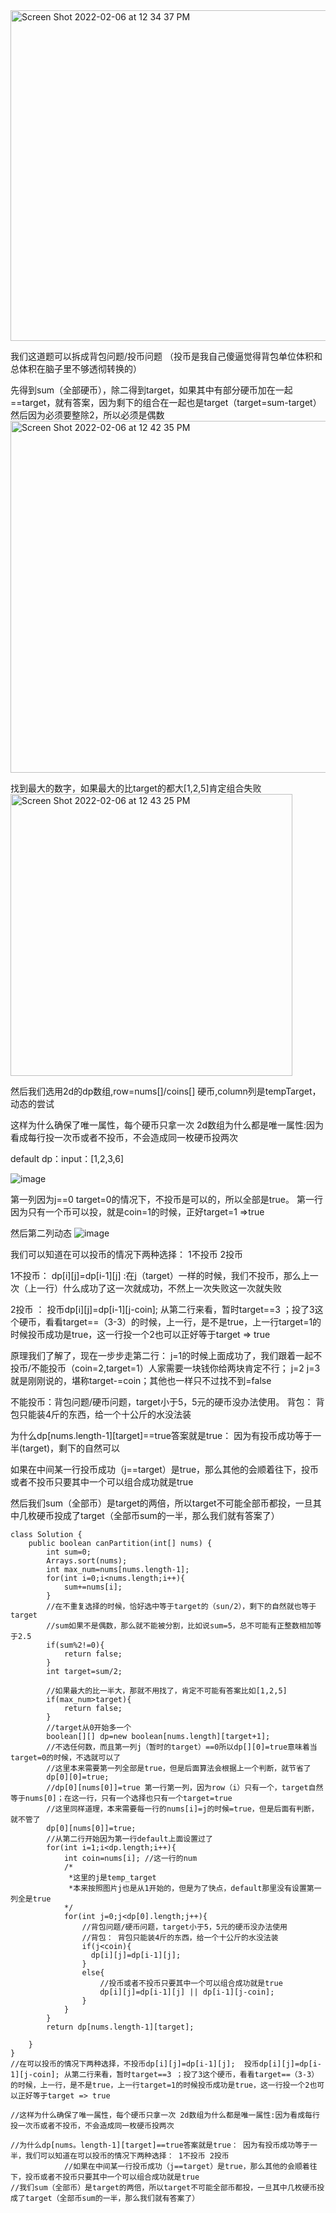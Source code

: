 <img width="529" alt="Screen Shot 2022-02-06 at 12 34 37 PM" src="https://user-images.githubusercontent.com/59748598/152700291-41be2897-b127-41d8-b8e6-c7a31aa6af89.png">

我们这道题可以拆成背包问题/投币问题 （投币是我自己傻逼觉得背包单位体积和总体积在脑子里不够透彻转换的）

先得到sum（全部硬币），除二得到target，如果其中有部分硬币加在一起==target，就有答案，因为剩下的组合在一起也是target（target=sum-target）然后因为必须要整除2，所以必须是偶数
<img width="563" alt="Screen Shot 2022-02-06 at 12 42 35 PM" src="https://user-images.githubusercontent.com/59748598/152700517-a5d22862-7d7e-4c81-9817-3c9462152b0c.png">

找到最大的数字，如果最大的比target的都大[1,2,5]肯定组合失败
<img width="451" alt="Screen Shot 2022-02-06 at 12 43 25 PM" src="https://user-images.githubusercontent.com/59748598/152700537-9078d8d3-76e2-4861-8b4e-db7a496608ef.png">

然后我们选用2d的dp数组,row=nums[]/coins[] 硬币,column列是tempTarget，动态的尝试

这样为什么确保了唯一属性，每个硬币只拿一次 2d数组为什么都是唯一属性:因为看成每行投一次币或者不投币，不会造成同一枚硬币投两次

default dp：input：[1,2,3,6]

![image](https://user-images.githubusercontent.com/59748598/152700823-9217331c-3d4e-45cc-9124-fdb5618aeb5e.png)

第一列因为j==0 target=0的情况下，不投币是可以的，所以全部是true。  第一行因为只有一个币可以投，就是coin=1的时候，正好target=1 =>true

然后第二列动态
![image](https://user-images.githubusercontent.com/59748598/152700910-abc07067-e75a-44c3-985b-f1bb7ee6e143.png)


我们可以知道在可以投币的情况下两种选择： 1不投币 2投币

1不投币： dp[i][j]=dp[i-1][j] :在j（target）一样的时候，我们不投币，那么上一次（上一行）什么成功了这一次就成功，不然上一次失败这一次就失败

2投币 ： 投币dp[i][j]=dp[i-1][j-coin]; 从第二行来看，暂时target==3 ；投了3这个硬币，看看target==（3-3）的时候，上一行，是不是true，上一行target=1的时候投币成功是true，这一行投一个2也可以正好等于target => true

原理我们了解了，现在一步步走第二行： j=1的时候上面成功了，我们跟着一起不投币/不能投币（coin=2,target=1）人家需要一块钱你给两块肯定不行； j=2 j=3就是刚刚说的，堪称target-=coin；其他也一样只不过找不到=false

不能投币：背包问题/硬币问题，target小于5，5元的硬币没办法使用。 背包： 背包只能装4斤的东西，给一个十公斤的水没法装

为什么dp[nums.length-1][target]==true答案就是true： 因为有投币成功等于一半(target)，剩下的自然可以

如果在中间某一行投币成功（j==target）是true，那么其他的会顺着往下，投币或者不投币只要其中一个可以组合成功就是true

然后我们sum（全部币）是target的两倍，所以target不可能全部币都投，一旦其中几枚硬币投成了target（全部币sum的一半，那么我们就有答案了）

 
```` 
class Solution {
    public boolean canPartition(int[] nums) {
        int sum=0;
        Arrays.sort(nums);
        int max_num=nums[nums.length-1];
        for(int i=0;i<nums.length;i++){
            sum+=nums[i];
        }
        //在不重复选择的时候，恰好选中等于target的（sun/2），剩下的自然就也等于target
        //sum如果不是偶数，那么就不能被分割，比如说sum=5，总不可能有正整数相加等于2.5
        if(sum%2!=0){
            return false;
        }
        int target=sum/2;
        
        //如果最大的比一半大，那就不用找了，肯定不可能有答案比如[1,2,5]
        if(max_num>target){
            return false;
        }
        //target从0开始多一个
        boolean[][] dp=new boolean[nums.length][target+1];
        //不选任何数，而且第一列j（暂时的target）==0所以dp[][0]=true意味着当target=0的时候，不选就可以了
        //这里本来需要第一列全部是true，但是后面算法会根据上一个判断，就节省了
        dp[0][0]=true;
        //dp[0][nums[0]]=true 第一行第一列，因为row（i）只有一个，target自然等于nums[0]；在这一行，只有一个选择也只有一个target=true
        //这里同样道理，本来需要每一行的nums[i]=j的时候=true，但是后面有判断，就不管了
        dp[0][nums[0]]=true;
        //从第二行开始因为第一行default上面设置过了
        for(int i=1;i<dp.length;i++){
            int coin=nums[i]; //这一行的num
            /*
             *这里的j是temp_target
             *本来按照图片j也是从1开始的，但是为了快点，default那里没有设置第一列全是true
            */
            for(int j=0;j<dp[0].length;j++){
                //背包问题/硬币问题，target小于5，5元的硬币没办法使用
                //背包： 背包只能装4斤的东西，给一个十公斤的水没法装
                if(j<coin){
                  dp[i][j]=dp[i-1][j];
                }
                else{
                    //投币或者不投币只要其中一个可以组合成功就是true
                    dp[i][j]=dp[i-1][j] || dp[i-1][j-coin];
                }
            }
        }
        return dp[nums.length-1][target];

    }
}
//在可以投币的情况下两种选择，不投币dp[i][j]=dp[i-1][j];  投币dp[i][j]=dp[i-1][j-coin]; 从第二行来看，暂时target==3 ；投了3这个硬币，看看target==（3-3）的时候，上一行，是不是true，上一行target=1的时候投币成功是true，这一行投一个2也可以正好等于target => true

//这样为什么确保了唯一属性，每个硬币只拿一次 2d数组为什么都是唯一属性:因为看成每行投一次币或者不投币，不会造成同一枚硬币投两次

//为什么dp[nums。length-1][target]==true答案就是true： 因为有投币成功等于一半，我们可以知道在可以投币的情况下两种选择： 1不投币 2投币
            //如果在中间某一行投币成功（j==target）是true，那么其他的会顺着往下，投币或者不投币只要其中一个可以组合成功就是true
//我们sum（全部币）是target的两倍，所以target不可能全部币都投，一旦其中几枚硬币投成了target（全部币sum的一半，那么我们就有答案了）



````













